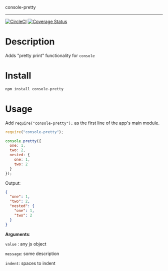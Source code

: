 console-pretty

---

[![CircleCI](https://circleci.com/gh/oleg-koval/console-pretty-js/tree/master.svg?style=svg)](https://circleci.com/gh/oleg-koval/console-pretty-js/tree/master) [![Coverage Status](https://coveralls.io/repos/github/oleg-koval/console-pretty-js/badge.svg?branch=master)](https://coveralls.io/github/oleg-koval/console-pretty-js?branch=master)

# Description

Adds "pretty print" functionality for `console`

# Install

```sh
npm install console-pretty
```

# Usage

Add `require("console-pretty");` as the first line of the app's main module.

```js
require("console-pretty");

console.pretty({
  one: 1,
  two: 2,
  nested: {
    one: 1,
    two: 2
  }
});
```

Output:

```json
{
  "one": 1,
  "two": 2,
  "nested": {
    "one": 1,
    "two": 2
  }
}
```

**Arguments**:

`value` : any js object

`message`: some description

`indent`: spaces to indent
